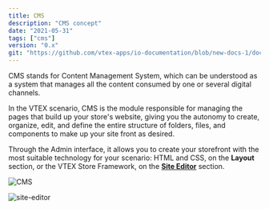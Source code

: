 ```yaml
---
title: CMS
description: "CMS concept"
date: "2021-05-31"
tags: ["cms"]
version: "0.x"
git: "https://github.com/vtex-apps/io-documentation/blob/new-docs-1/docs/en/Concepts/cms.md"
---
```


CMS stands for Content Management System, which can be understood as a system that manages all the content consumed by one or several digital channels. 

In the VTEX scenario, CMS is the module responsible for managing the pages that build up your store's website, giving you the autonomy to create, organize, edit, and define the entire structure of folders, files, and components to make up your site front as desired. 

Through the Admin interface, it allows you to create your storefront with the most suitable technology for your scenario: HTML and CSS, on the **Layout** section, or the VTEX Store Framework, on the [**Site Editor**](https://developers.vtex.com/vtex-developer-docs/docs/vtex-io-documentation-site-editor) section. 

![CMS](https://user-images.githubusercontent.com/52087100/119380423-13035080-bc97-11eb-8c1d-4b0c25f39194.png)

![site-editor](https://user-images.githubusercontent.com/52087100/119380417-11398d00-bc97-11eb-9ebd-2be23aad6856.png)

